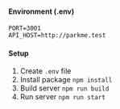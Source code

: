 #### Environment (.env)
```
PORT=3001
API_HOST=http://parkme.test
```

#### Setup
1. Create `.env` file
1. Install package `npm install`
1. Build server `npm run build`
1. Run server `npm run start`